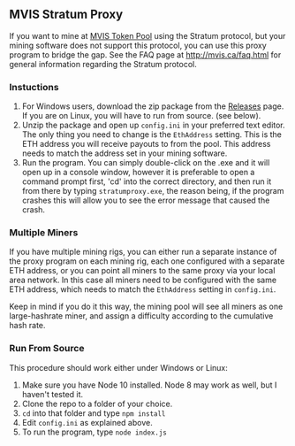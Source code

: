 ## MVIS Stratum Proxy ##

If you want to mine at [MVIS Token Pool](http://mvis.ca) using the Stratum protocol, but your mining software does not support this protocol, you can use this proxy program to bridge the gap.  See the FAQ page at http://mvis.ca/faq.html for general information regarding the Stratum protocol.


### Instuctions
1. For Windows users, download the zip package from the [Releases](https://github.com/mining-visualizer/StratumProxy/releases) page.  If you are on Linux, you will have to run from source. (see below).
2. Unzip the package and open up `config.ini` in your preferred text editor.  The only thing you need to change is the `EthAddress` setting.  This is the ETH address you will receive payouts to from the pool.  This address needs to match the address set in your mining software.
3. Run the program.  You can simply double-click on the .exe and it will open up in a console window, however it is preferable to open a command prompt first, 'cd' into the correct directory, and then run it from there by typing `stratumproxy.exe`, the reason being, if the program crashes this will allow you to see the error message that caused the crash.


### Multiple Miners

If you have multiple mining rigs, you can either run a separate instance of the proxy program on each mining rig, each one configured with a separate ETH address, or you can point all miners to the same proxy via your local area network. In this case all miners need to be configured with the same ETH address, which needs to match the `EthAddress` setting in `config.ini`.  

Keep in mind if you do it this way, the mining pool will see all miners as one large-hashrate miner, and assign a difficulty according to the cumulative hash rate.

### Run From Source

This procedure should work either under Windows or Linux:

1. Make sure you have Node 10 installed. Node 8 may work as well, but I haven't tested it.
2. Clone the repo to a folder of your choice.
3. `cd` into that folder and type `npm install`
4. Edit `config.ini` as explained above.
5. To run the program, type `node index.js`

